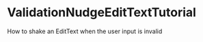 ValidationNudgeEditTextTutorial
===============================

How to shake an EditText when the user input is invalid